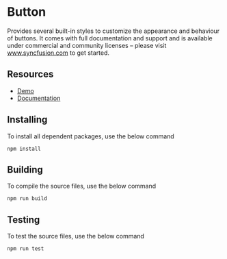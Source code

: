 # Button

Provides several built-in styles to customize the appearance and behaviour of buttons. It comes with full documentation and support and is available under commercial and community licenses – please visit www.syncfusion.com to get started.

## Resources

* [Demo](http://ej2.syncfusion.com/demos/#/button/default.html)
* [Documentation](http://ej2.syncfusion.com/documentation/button)


## Installing

To install all dependent packages, use the below command

```
npm install
```

## Building

To compile the source files, use the below command

```
npm run build
```

## Testing

To test the source files, use the below command

```
npm run test
```